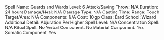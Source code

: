 
Spell Name: Guards and Wards
Level: 6
Attack/Saving Throw: N/A
Duration: 24 hours
Damage/Heal: N/A
Damage Type: N/A
Casting Time: 
Range: Touch
Target/Area: N/A
Components: N/A
Cost: 10 gp
Class: Bard
School:  Wizard
Additional Detail: Abjuration
Per Higher Spell Level: N/A
Concentration Spell: N/A
Ritual Spell: No
Verbal Component: No
Material Component: Yes
Somatic Component: Yes

